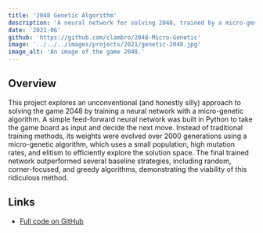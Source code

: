 ```yaml
---
title: '2048 Genetic Algorithm'
description: 'A neural network for solving 2048, trained by a micro-genetic algorithm.'
date: '2021-06'
github: 'https://github.com/clambro/2048-Micro-Genetic'
image: '../../../images/projects/2021/genetic-2048.jpg'
image_alt: 'An image of the game 2048.'
---
```


## Overview

This project explores an unconventional (and honestly silly) approach to solving the game 2048 by training a neural network with a micro-genetic algorithm. A simple feed-forward neural network was built in Python to take the game board as input and decide the next move. Instead of traditional training methods, its weights were evolved over 2000 generations using a micro-genetic algorithm, which uses a small population, high mutation rates, and elitism to efficiently explore the solution space. The final trained network outperformed several baseline strategies, including random, corner-focused, and greedy algorithms, demonstrating the viability of this ridiculous method.

## Links

- [Full code on GitHub](https://github.com/clambro/2048-Micro-Genetic)
